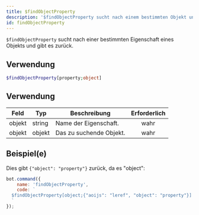 ```yaml
---
title: $findObjectProperty
description: '$findObjectProperty sucht nach einem bestimmten Objekt und gibt es zurück.'
id: findObjectProperty
---
```


`$findObjectProperty` sucht nach einer bestimmten Eigenschaft eines Objekts und gibt es zurück.

## Verwendung

```php
$findObjectProperty[property;object]
```

## Verwendung

| Feld   | Typ    | Beschreibung            | Erforderlich |
| ------ | ------ | ----------------------- |:------------:|
| objekt | string | Name der Eigenschaft.   |     wahr     |
| objekt | objekt | Das zu suchende Objekt. |     wahr     |

## Beispiel(e)

Dies gibt `{"object": "property"}` zurück, da es "object":

```javascript
bot.command({
    name: 'findObjectProperty',
    code: `
  $findObjectProperty[object;{"aoijs": "leref", "object": "property"}]
  `
});
```
